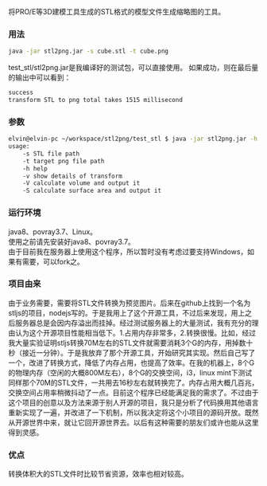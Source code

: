 将PRO/E等3D建模工具生成的STL格式的模型文件生成缩略图的工具。
### 用法
```bash
java -jar stl2png.jar -s cube.stl -t cube.png
```
test_stl/stl2png.jar是我编译好的测试包，可以直接使用。
如果成功，则在最后量的输出中可以看到：
```bash
success
transform STL to png total takes 1515 millisecond
```
### 参数
```bash
elvin@elvin-pc ~/workspace/stl2png/test_stl $ java -jar stl2png.jar -h
usage:
	-s STL file path
	-t target png file path
	-h help
	-v show details of transform
	-V calculate volume and output it
	-S calculate surface area and output it
```
### 运行环境
java8、povray3.7、Linux。  
使用之前请先安装好java8、povray3.7。  
由于目前我在服务器上使用这个程序，所以暂时没有考虑过要支持Windows，如果有需要，可以fork之。  
### 项目由来
由于业务需要，需要将STL文件转换为预览图片。后来在github上找到一个名为stljs的项目，nodejs写的。于是我用上了这个开源工具，不过后来发现，用上之后服务器总是会因内存溢出而挂掉。经过测试服务器上的大量测试，我有充分的理由认为这个开源项目性能相当低下。1.占用内存非常多，2.转换很慢。比如，经过我大量实验证明stljs转换70M左右的STL文件就需要消耗3个G的内存，用掉数十秒（接近一分钟）。于是我放弃了那个开源工具，开始研究其实现。然后自己写了一个，改进了转换方式，降低了内存占用，也提高了效率。在我的机器上，8个G的物理内存（空闲的大概800M左右），8个G的交换空间，i3，linux mint下测试同样那个70M的STL文件，一共用去16秒左右就转换完了。内存占用大概几百兆，交换空间占用率稍微抖动了一点。目前这个程序已经能满足我的需求了。不过由于这个项目的创意以及方法来源于别人开源的项目，我只是分析了代码换用其他语言重新实现了一遍，并改进了一下机制，所以我决定将这个小项目的源码开放。既然从开源世界中来，就让它回开源世界去。以后有这种需要的朋友们或许也能从这里得到灵感。
###  优点
转换体积大的STL文件时比较节省资源，效率也相对较高。
